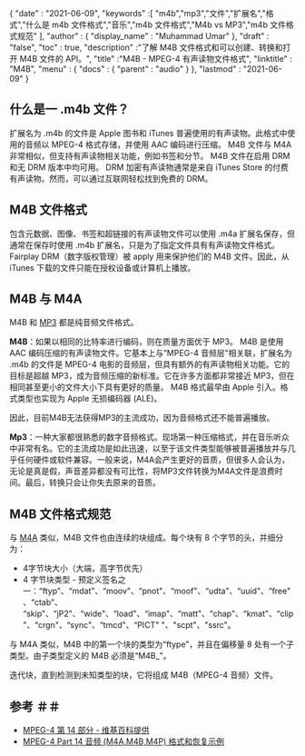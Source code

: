 {
  "date" : "2021-06-09",
  "keywords" :[ "m4b","mp3","文件","扩展名","格式","什么是 m4b 文件格式","音乐","m4b 文件格式","M4b vs MP3","m4b 文件格式规范" ],
  "author" : {
    "display_name" : "Muhammad Umar"
},
  "draft" : "false",
  "toc" : true,
  "description" :"了解 M4B 文件格式和可以创建、转换和打开 M4B 文件的 API。",
  "title" :"M4B - MPEG-4 有声读物文件格式",
  "linktitle" : "M4B",
  "menu" : {
    "docs" : {
      "parent" : "audio"
}
},
  "lastmod" : "2021-06-09"
}

## 什么是一 .m4b 文件？
扩展名为 .m4b 的文件是 Apple 图书和 iTunes 普遍使用的有声读物。此格式中使用的音频以 MPEG-4 格式存储，并使用 AAC 编码进行压缩。 M4B 文件与 M4A 非常相似，但支持有声读物相关功能，例如书签和分节。 M4B 文件在启用 DRM 和无 DRM 版本中均可用。 DRM 加密有声读物通常是来自 iTunes Store 的付费有声读物。然而，可以通过互联网轻松找到免费的 DRM。

## M4B 文件格式
包含元数据、图像、书签和超链接的有声读物文件可以使用 .m4a 扩展名保存，但通常在保存时使用 .m4b 扩展名，只是为了指定文件具有有声读物文件格式。 Fairplay DRM（数字版权管理）被 apply 用来保护他们的 M4B 文件。因此，从 iTunes 下载的文件只能在授权设备或计算机上播放。


## M4B 与 M4A

M4B 和 [MP3](/audio/mp3/) 都是纯音频文件格式。

**M4B**：如果以相同的比特率进行编码，则在质量方面优于 MP3。 M4B 是使用 AAC 编码压缩的有声读物文件。它基本上与“MPEG-4 音频层"相关联，扩展名为 .m4b 的文件是 MPEG-4 电影的音频层，但具有额外的有声读物相关功能。它的目标是超越 MP3，成为音频压缩的新标准。它在许多方面都非常接近 MP3，但在相同甚至更小的文件大小下具有更好的质量。 M4B 格式最早由 Apple 引入。格式类型也实现为 Apple 无损编码器 (ALE)。

因此，目前M4B无法获得MP3的主流成功，因为音频格式还不能普遍播放。

**Mp3**：一种大家都很熟悉的数字音频格式。现场第一种压缩格式，并在音乐听众中非常有名。它的主流成功是如此迅速，以至于该文件类型能够被普遍播放并与几乎任何硬件或软件兼容。一般来说，M4A会产生更好的音质，但很多人会认为，无论是真是假，声音差异都没有可比性，将MP3文件转换为M4A文件是浪费时间。最后，转换只会让你失去原来的音质。

## M4B 文件格式规范

与 [M4A](/zh/audio/m4a/) 类似，M4B 文件也由连续的块组成。每个块有 8 个字节的头，并细分为：
- 4字节块大小（大端，高字节优先）
- 4 字节块类型 - 预定义签名之一：“ftyp"、“mdat"、“moov"、“pnot"、“moof"、“udta"、“uuid"、“free"、“ctab"、 “skip"、“jP2"、“wide"、“load"、“imap"、“matt"、“chap"、“kmat"、“clip"、“crgn"、“sync"、“tmcd"、“PICT" "、"scpt"、"ssrc"。

与 M4A 类似，M4B 中的第一个块的类型为“ftype"，并且在偏移量 8 处有一个子类型。由子类型定义的 M4B 必须是“M4B_"。

迭代块，直到检测到未知类型的块，它将组成 M4B（MPEG-4 音频）文件。

## 参考 ＃＃

* [MPEG-4 第 14 部分 - 维基百科提供](https://en.wikipedia.org/wiki/MPEG-4_Part_14)
* [MPEG-4 Part 14 音频 (M4A,M4B,M4P) 格式和恢复示例](https://www.file-recovery.com/m4a-signature-format.htm)

